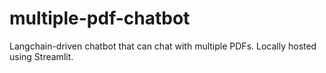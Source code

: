 # multiple-pdf-chatbot
Langchain-driven chatbot that can chat with multiple PDFs.
Locally hosted using Streamlit.
